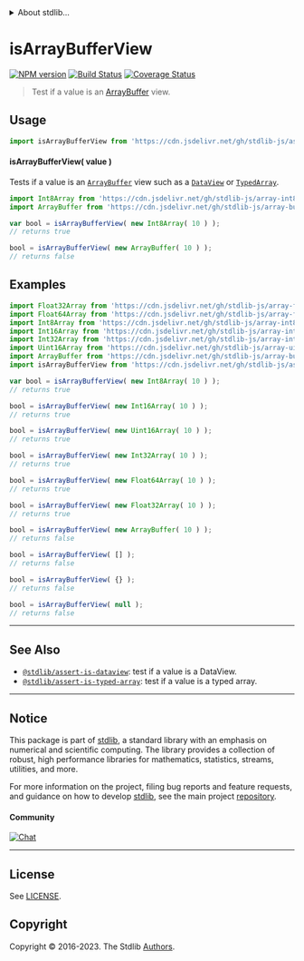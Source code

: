 <!--

@license Apache-2.0

Copyright (c) 2021 The Stdlib Authors.

Licensed under the Apache License, Version 2.0 (the "License");
you may not use this file except in compliance with the License.
You may obtain a copy of the License at

   http://www.apache.org/licenses/LICENSE-2.0

Unless required by applicable law or agreed to in writing, software
distributed under the License is distributed on an "AS IS" BASIS,
WITHOUT WARRANTIES OR CONDITIONS OF ANY KIND, either express or implied.
See the License for the specific language governing permissions and
limitations under the License.

-->


<details>
  <summary>
    About stdlib...
  </summary>
  <p>We believe in a future in which the web is a preferred environment for numerical computation. To help realize this future, we've built stdlib. stdlib is a standard library, with an emphasis on numerical and scientific computation, written in JavaScript (and C) for execution in browsers and in Node.js.</p>
  <p>The library is fully decomposable, being architected in such a way that you can swap out and mix and match APIs and functionality to cater to your exact preferences and use cases.</p>
  <p>When you use stdlib, you can be absolutely certain that you are using the most thorough, rigorous, well-written, studied, documented, tested, measured, and high-quality code out there.</p>
  <p>To join us in bringing numerical computing to the web, get started by checking us out on <a href="https://github.com/stdlib-js/stdlib">GitHub</a>, and please consider <a href="https://opencollective.com/stdlib">financially supporting stdlib</a>. We greatly appreciate your continued support!</p>
</details>

# isArrayBufferView

[![NPM version][npm-image]][npm-url] [![Build Status][test-image]][test-url] [![Coverage Status][coverage-image]][coverage-url] <!-- [![dependencies][dependencies-image]][dependencies-url] -->

> Test if a value is an [ArrayBuffer][mdn-arraybuffer] view.



<section class="usage">

## Usage

```javascript
import isArrayBufferView from 'https://cdn.jsdelivr.net/gh/stdlib-js/assert-is-arraybuffer-view@deno/mod.js';
```

#### isArrayBufferView( value )

Tests if a value is an [`ArrayBuffer`][mdn-arraybuffer] view such as a [`DataView`][mdn-dataview] or [`TypedArray`][mdn-typed-array].

```javascript
import Int8Array from 'https://cdn.jsdelivr.net/gh/stdlib-js/array-int8@deno/mod.js';
import ArrayBuffer from 'https://cdn.jsdelivr.net/gh/stdlib-js/array-buffer@deno/mod.js';

var bool = isArrayBufferView( new Int8Array( 10 ) );
// returns true

bool = isArrayBufferView( new ArrayBuffer( 10 ) );
// returns false
```

</section>

<!-- /.usage -->

<section class="examples">

## Examples

<!-- eslint no-undef: "error" -->

```javascript
import Float32Array from 'https://cdn.jsdelivr.net/gh/stdlib-js/array-float32@deno/mod.js';
import Float64Array from 'https://cdn.jsdelivr.net/gh/stdlib-js/array-float64@deno/mod.js';
import Int8Array from 'https://cdn.jsdelivr.net/gh/stdlib-js/array-int8@deno/mod.js';
import Int16Array from 'https://cdn.jsdelivr.net/gh/stdlib-js/array-int16@deno/mod.js';
import Int32Array from 'https://cdn.jsdelivr.net/gh/stdlib-js/array-int32@deno/mod.js';
import Uint16Array from 'https://cdn.jsdelivr.net/gh/stdlib-js/array-uint16@deno/mod.js';
import ArrayBuffer from 'https://cdn.jsdelivr.net/gh/stdlib-js/array-buffer@deno/mod.js';
import isArrayBufferView from 'https://cdn.jsdelivr.net/gh/stdlib-js/assert-is-arraybuffer-view@deno/mod.js';

var bool = isArrayBufferView( new Int8Array( 10 ) );
// returns true

bool = isArrayBufferView( new Int16Array( 10 ) );
// returns true

bool = isArrayBufferView( new Uint16Array( 10 ) );
// returns true

bool = isArrayBufferView( new Int32Array( 10 ) );
// returns true

bool = isArrayBufferView( new Float64Array( 10 ) );
// returns true

bool = isArrayBufferView( new Float32Array( 10 ) );
// returns true

bool = isArrayBufferView( new ArrayBuffer( 10 ) );
// returns false

bool = isArrayBufferView( [] );
// returns false

bool = isArrayBufferView( {} );
// returns false

bool = isArrayBufferView( null );
// returns false
```

</section>

<!-- /.examples -->

<!-- Section for related `stdlib` packages. Do not manually edit this section, as it is automatically populated. -->

<section class="related">

* * *

## See Also

-   <span class="package-name">[`@stdlib/assert-is-dataview`][@stdlib/assert/is-dataview]</span><span class="delimiter">: </span><span class="description">test if a value is a DataView.</span>
-   <span class="package-name">[`@stdlib/assert-is-typed-array`][@stdlib/assert/is-typed-array]</span><span class="delimiter">: </span><span class="description">test if a value is a typed array.</span>

</section>

<!-- /.related -->

<!-- Section for all links. Make sure to keep an empty line after the `section` element and another before the `/section` close. -->


<section class="main-repo" >

* * *

## Notice

This package is part of [stdlib][stdlib], a standard library with an emphasis on numerical and scientific computing. The library provides a collection of robust, high performance libraries for mathematics, statistics, streams, utilities, and more.

For more information on the project, filing bug reports and feature requests, and guidance on how to develop [stdlib][stdlib], see the main project [repository][stdlib].

#### Community

[![Chat][chat-image]][chat-url]

---

## License

See [LICENSE][stdlib-license].


## Copyright

Copyright &copy; 2016-2023. The Stdlib [Authors][stdlib-authors].

</section>

<!-- /.stdlib -->

<!-- Section for all links. Make sure to keep an empty line after the `section` element and another before the `/section` close. -->

<section class="links">

[npm-image]: http://img.shields.io/npm/v/@stdlib/assert-is-arraybuffer-view.svg
[npm-url]: https://npmjs.org/package/@stdlib/assert-is-arraybuffer-view

[test-image]: https://github.com/stdlib-js/assert-is-arraybuffer-view/actions/workflows/test.yml/badge.svg?branch=main
[test-url]: https://github.com/stdlib-js/assert-is-arraybuffer-view/actions/workflows/test.yml?query=branch:main

[coverage-image]: https://img.shields.io/codecov/c/github/stdlib-js/assert-is-arraybuffer-view/main.svg
[coverage-url]: https://codecov.io/github/stdlib-js/assert-is-arraybuffer-view?branch=main

<!--

[dependencies-image]: https://img.shields.io/david/stdlib-js/assert-is-arraybuffer-view.svg
[dependencies-url]: https://david-dm.org/stdlib-js/assert-is-arraybuffer-view/main

-->

[chat-image]: https://img.shields.io/gitter/room/stdlib-js/stdlib.svg
[chat-url]: https://app.gitter.im/#/room/#stdlib-js_stdlib:gitter.im

[stdlib]: https://github.com/stdlib-js/stdlib

[stdlib-authors]: https://github.com/stdlib-js/stdlib/graphs/contributors

[umd]: https://github.com/umdjs/umd
[es-module]: https://developer.mozilla.org/en-US/docs/Web/JavaScript/Guide/Modules

[deno-url]: https://github.com/stdlib-js/assert-is-arraybuffer-view/tree/deno
[umd-url]: https://github.com/stdlib-js/assert-is-arraybuffer-view/tree/umd
[esm-url]: https://github.com/stdlib-js/assert-is-arraybuffer-view/tree/esm
[branches-url]: https://github.com/stdlib-js/assert-is-arraybuffer-view/blob/main/branches.md

[stdlib-license]: https://raw.githubusercontent.com/stdlib-js/assert-is-arraybuffer-view/main/LICENSE

[mdn-arraybuffer]: https://developer.mozilla.org/en-US/docs/Web/JavaScript/Reference/Global_Objects/ArrayBuffer

[mdn-typed-array]: https://developer.mozilla.org/en-US/docs/Web/JavaScript/Reference/Global_Objects/TypedArray

[mdn-dataview]: https://developer.mozilla.org/en-US/docs/Web/JavaScript/Reference/Global_Objects/DataView

<!-- <related-links> -->

[@stdlib/assert/is-dataview]: https://github.com/stdlib-js/assert-is-dataview/tree/deno

[@stdlib/assert/is-typed-array]: https://github.com/stdlib-js/assert-is-typed-array/tree/deno

<!-- </related-links> -->

</section>

<!-- /.links -->
